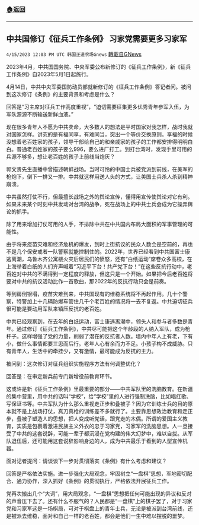 ###  [:house:返回](README.md)
---


## 中共国修订《征兵工作条例》  习家党需要更多习家军
`4/15/2023 12:03 PM UTC 韩国正道农场Gnews` [轉載自GNews](https://gnews.org/articles/1138386)

2023年4月，中共国国务院、中央军委公布新修订的《征兵工作条例》，新《征兵工作条例》自2023年5月1日起施行。

4月14日，中共中央军委国防动员部就新修订的《征兵工作条例》答记者问。被问到这次修订《条例》的主要背景和考虑是什么？

回答是“习主席对征兵工作高度重视”，“迫切需要征集更多优秀青年参军入伍，为军队源源不断输送新鲜血液。”

现在很多青年人不愿为中共卖命，大多数人的想法是平时国家对我怎样，战时我就对国家怎样。讲究的是有福同享，有难同当，突出一个等价交换原则。享福的时候没想着老百姓家的孩子，领导干部给自己的和亲戚家的孩子的工作都安排得明明白白。普通老百姓家的孩子要么996，要么进厂打工。到打台湾时，发现手里可用的兵源不够多，想让老百姓的孩子上前线当炮灰？

郭文贵先生直播中曾描述朝鲜战场。当时可怜的中国士兵被党派到前线，在美军的枪炮下，倒下一排又一排。中共就这样用送人头的方式，让美国士兵杀人杀到精神崩溃。

中共虽然打仗不行，但最擅长战场之外的舆论宣传，懂得用宣传使舆论对它有利。如果未来某个时刻中共发动对台湾的战争，死在战场上的中共士兵会成为它操弄舆论的抓手。

除了用来增加打仗可用的人手，不排除中共在中共国内布局大面积的军事管理的可能性。

由于将来疫苗灾难和经济危机的爆发，到时上街抗议的民众人数会是空前的，再也不是几个保安或者一队警察就能控制住的。2022年，世界已经看到中共国富士康逃离潮，乌鲁木齐公寓楼火灾后居民们的愤怒，还有“白纸运动”席卷众多高校，在上海举着白纸的人们齐声喊着“习近平下台！共产党下台！”在这些反抗行动中，老百姓对中共的不满得到一定程度的释放，但这只是一个开始。如果把今后老百姓将要对中共的抗议活动比作一首歌曲，那2022年的反抗行动只会是前奏。

等到房倒银塌，疫苗灾难到来，中共国现有的维稳系统将不再起作用。几十个警察，特警加上十几辆防爆车管住几千个老百姓的情况将一去不复返。中共迫切征兵很可能是要动用军队来镇压反抗的老百姓。

中共已经观察到，在去年的白纸运动，富士康逃离潮中，领头人和参与者多数是青年。通过修订《征兵工作条例》，中共尽可能把这个年龄段的人纳入军队，成为枪杆子。这样增强了党的力量，削弱了潜在的反抗者人数。墙内中年人上有老，下有小，做什么事情都要三思而后行。老年人心有余而力不足。小孩子构不成威胁。只有青年人，生活中的牵挂少，又有激情，最可能成为反抗的主力。

被问到：这次修订对征兵组织实施程序方法有何调整优化？

回答是：在审定新兵前专门新增役前教育环节。

这或许是新《征兵工作条例》里最重要的部分——中共军队里的洗脑教育。在新疆的集中营里，用中共的话叫“学校”，给“学校”里的人进行强制洗脑，比如唱红歌、写保证书等。中共军队为什么那么重视走正步和叠被子？因为它训练士兵的目的原本就不是上战场打仗，真刀真枪的训练差不多就行了。主要靠思想政治教育和走正步，叠被子塑造人的思想，把人变成听党话，跟党走的木偶。所谓的爱国主义教育，实质是包裹着激进民族主义外衣的忠于习家党，习家军的洗脑思想。人一旦接受了中共的这套说辞，可能一辈子都沉浸在党构建的伟大幻梦中，难以自拔。从军队退伍后，还可能用这套说辞影响身边的人，成为中共最乐于看到的人型宣传机器。

面对记者提问：请谈谈下一步对贯彻落实《条例》有什么考虑和建议？

回答是严格依法实施。进一步强化大局观念，牢固树立“一盘棋”思想，军地密切配合、通力协作，深入抓好《条例》的贯彻执行，严格依法开展征兵工作。

党再次搬出几个“大词”，用大局观念，“一盘棋”思想把任何可能出现的异议和反对的声音压下去了。还有什么不服气的？人民都是“一盘棋”上的棋子罢了，对于习家党和习家军这是一场棋局，可对于棋盘上的青年士兵，无论是被派到台湾前线，还是被派去维稳，面对和自己一样的老百姓，都会是他们一生中难以摆脱的噩梦。
